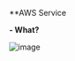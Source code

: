 **AWS Service

**- What?**

![image](https://user-images.githubusercontent.com/25337881/193617683-21609403-deca-4dc6-aa71-4524045adf0f.png)


